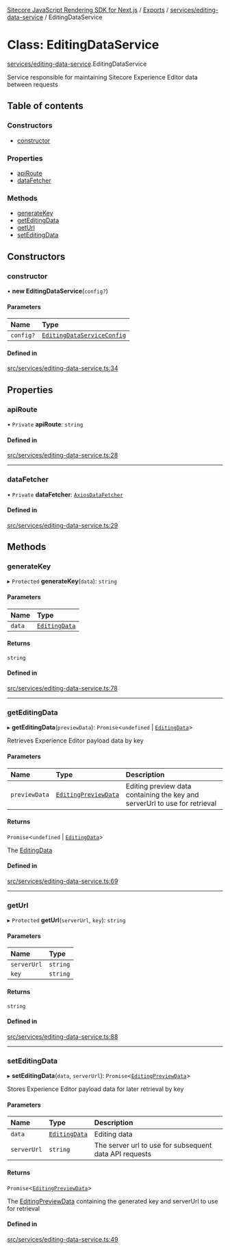 [Sitecore JavaScript Rendering SDK for Next.js](../README.md) / [Exports](../modules.md) / [services/editing-data-service](../modules/services_editing_data_service.md) / EditingDataService

# Class: EditingDataService

[services/editing-data-service](../modules/services_editing_data_service.md).EditingDataService

Service responsible for maintaining Sitecore Experience Editor data between requests

## Table of contents

### Constructors

- [constructor](services_editing_data_service.EditingDataService.md#constructor)

### Properties

- [apiRoute](services_editing_data_service.EditingDataService.md#apiroute)
- [dataFetcher](services_editing_data_service.EditingDataService.md#datafetcher)

### Methods

- [generateKey](services_editing_data_service.EditingDataService.md#generatekey)
- [getEditingData](services_editing_data_service.EditingDataService.md#geteditingdata)
- [getUrl](services_editing_data_service.EditingDataService.md#geturl)
- [setEditingData](services_editing_data_service.EditingDataService.md#seteditingdata)

## Constructors

### constructor

• **new EditingDataService**(`config?`)

#### Parameters

| Name | Type |
| :------ | :------ |
| `config?` | [`EditingDataServiceConfig`](../interfaces/services_editing_data_service.EditingDataServiceConfig.md) |

#### Defined in

[src/services/editing-data-service.ts:34](https://github.com/Sitecore/jss/blob/bd756fd2/packages/sitecore-jss-nextjs/src/services/editing-data-service.ts#L34)

## Properties

### apiRoute

• `Private` **apiRoute**: `string`

#### Defined in

[src/services/editing-data-service.ts:28](https://github.com/Sitecore/jss/blob/bd756fd2/packages/sitecore-jss-nextjs/src/services/editing-data-service.ts#L28)

___

### dataFetcher

• `Private` **dataFetcher**: [`AxiosDataFetcher`](index.AxiosDataFetcher.md)

#### Defined in

[src/services/editing-data-service.ts:29](https://github.com/Sitecore/jss/blob/bd756fd2/packages/sitecore-jss-nextjs/src/services/editing-data-service.ts#L29)

## Methods

### generateKey

▸ `Protected` **generateKey**(`data`): `string`

#### Parameters

| Name | Type |
| :------ | :------ |
| `data` | [`EditingData`](../modules/sharedTypes_editing_data.md#editingdata) |

#### Returns

`string`

#### Defined in

[src/services/editing-data-service.ts:78](https://github.com/Sitecore/jss/blob/bd756fd2/packages/sitecore-jss-nextjs/src/services/editing-data-service.ts#L78)

___

### getEditingData

▸ **getEditingData**(`previewData`): `Promise`<`undefined` \| [`EditingData`](../modules/sharedTypes_editing_data.md#editingdata)\>

Retrieves Experience Editor payload data by key

#### Parameters

| Name | Type | Description |
| :------ | :------ | :------ |
| `previewData` | [`EditingPreviewData`](../interfaces/sharedTypes_editing_data.EditingPreviewData.md) | Editing preview data containing the key and serverUrl to use for retrieval |

#### Returns

`Promise`<`undefined` \| [`EditingData`](../modules/sharedTypes_editing_data.md#editingdata)\>

The [EditingData](../modules/sharedTypes_editing_data.md#editingdata)

#### Defined in

[src/services/editing-data-service.ts:69](https://github.com/Sitecore/jss/blob/bd756fd2/packages/sitecore-jss-nextjs/src/services/editing-data-service.ts#L69)

___

### getUrl

▸ `Protected` **getUrl**(`serverUrl`, `key`): `string`

#### Parameters

| Name | Type |
| :------ | :------ |
| `serverUrl` | `string` |
| `key` | `string` |

#### Returns

`string`

#### Defined in

[src/services/editing-data-service.ts:88](https://github.com/Sitecore/jss/blob/bd756fd2/packages/sitecore-jss-nextjs/src/services/editing-data-service.ts#L88)

___

### setEditingData

▸ **setEditingData**(`data`, `serverUrl`): `Promise`<[`EditingPreviewData`](../interfaces/sharedTypes_editing_data.EditingPreviewData.md)\>

Stores Experience Editor payload data for later retrieval by key

#### Parameters

| Name | Type | Description |
| :------ | :------ | :------ |
| `data` | [`EditingData`](../modules/sharedTypes_editing_data.md#editingdata) | Editing data |
| `serverUrl` | `string` | The server url to use for subsequent data API requests |

#### Returns

`Promise`<[`EditingPreviewData`](../interfaces/sharedTypes_editing_data.EditingPreviewData.md)\>

The [EditingPreviewData](../interfaces/sharedTypes_editing_data.EditingPreviewData.md) containing the generated key and serverUrl to use for retrieval

#### Defined in

[src/services/editing-data-service.ts:49](https://github.com/Sitecore/jss/blob/bd756fd2/packages/sitecore-jss-nextjs/src/services/editing-data-service.ts#L49)
